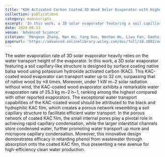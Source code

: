 ```yaml
---
title: "KOH Activated Carbon Coated 3D Wood Solar Evaporator with Highest Water Transport Height and Evaporation Rate for Clean Water Production"
collection: publications
category: manuscripts
excerpt: 'In this work, a 3D solar evaporator featuring a soil capillary-like structure is designed by surface coating native balsa wood using potassium hydroxide activated carbon (KAC). '
date: 2024-06-13
venue: 'Advanced Science'
citation: 'Mengxue Zhang, Nan Hu, Yang Guo, Wenhao Wu, Liwu Fan, Daohui Lin, Juan Wang*, Kun Yang*, KOH Activated Carbon Coated 3D Wood Solar Evaporator with Highest Water Transport Height and Evaporation Rate for Clean Water Production, Advanced Science, 2402583 (2024).'
paperurl: 'https://advanced.onlinelibrary.wiley.com/doi/full/10.1002/advs.202402583'
---
```


The water evaporation rate of 3D solar evaporator heavily relies on the water transport height of the evaporator. In this work, a 3D solar evaporator featuring a soil capillary-like structure is designed by surface coating native balsa wood using potassium hydroxide activated carbon (KAC). This KAC-coated wood evaporator can transport water up to 32 cm, surpassing that of native wood by ≈8 times. Moreover, under 1 kW m−2 solar radiation without wind, the KAC-coated wood evaporator exhibits a remarkable water evaporation rate of 25.3 kg m−2 h−1, ranking among the highest compared with other reported evaporators. The exceptional water transport capabilities of the KAC-coated wood should be attributed to the black and hydrophilic KAC film, which creates a porous network resembling a soil capillary structure to facilitate efficient water transport. In the porous network of coated KAC film, the small internal pores play a pivotal role in achieving rapid capillary condensation, while the larger interstitial channels store condensed water, further promoting water transport up more and micropore capillary condensation. Moreover, this innovative design demonstrates efficacy in retarding phenol from wastewater through absorption onto the coated KAC film, thus presenting a new avenue for high-efficiency clean water production.
